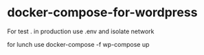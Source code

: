 # docker-compose-for-wordpress

For test . in production use .env and isolate network <br>

for lunch use docker-compose -f wp-compose up 
